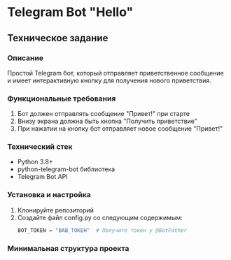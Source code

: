 # Telegram Bot "Hello"

## Техническое задание

### Описание
Простой Telegram бот, который отправляет приветственное сообщение и имеет интерактивную кнопку для получения нового приветствия.

### Функциональные требования
1. Бот должен отправлять сообщение "Привет!" при старте
2. Внизу экрана должна быть кнопка "Получить приветствие"
3. При нажатии на кнопку бот отправляет новое сообщение "Привет!"

### Технический стек
- Python 3.8+
- python-telegram-bot библиотека
- Telegram Bot API

### Установка и настройка
1. Клонируйте репозиторий
2. Создайте файл config.py со следующим содержимым:
   ```python
   BOT_TOKEN = "ВАШ_ТОКЕН"  # Получите токен у @BotFather
   ```

### Минимальная структура проекта